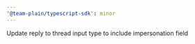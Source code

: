 ```yaml
---
'@team-plain/typescript-sdk': minor
---
```


Update reply to thread input type to include impersonation field
